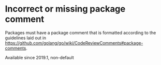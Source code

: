 # Incorrect or missing package comment

Packages must have a package comment that is formatted according to
the guidelines laid out in
https://github.com/golang/go/wiki/CodeReviewComments#package-comments.

Available since
    2019.1, non-default
